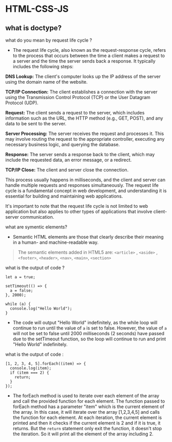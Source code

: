 # HTML-CSS-JS

what is doctype?
-

what do you mean by request life cycle ?
- The request life cycle, also known as the request-response cycle, refers to the process that occurs between the time a client makes a request to a server and the time the server sends back a response. It typically includes the following steps:

**DNS Lookup:** The client's computer looks up the IP address of the server using the domain name of the website.

**TCP/IP Connection:** The client establishes a connection with the server using the Transmission Control Protocol (TCP) or the User Datagram Protocol (UDP).

**Request:** The client sends a request to the server, which includes information such as the URL, the HTTP method (e.g., GET, POST), and any data to be sent to the server.

**Server Processing:** The server receives the request and processes it. This may involve routing the request to the appropriate controller, executing any necessary business logic, and querying the database.

**Response:** The server sends a response back to the client, which may include the requested data, an error message, or a redirect.

**TCP/IP Close:** The client and server close the connection.

This process usually happens in milliseconds, and the client and server can handle multiple requests and responses simultaneously. The request life cycle is a fundamental concept in web development, and understanding it is essential for building and maintaining web applications.

It's important to note that the request life cycle is not limited to web application but also applies to other types of applications that involve client-server communication.





what are symentic elements?
- Semantic HTML elements are those that clearly describe their meaning in a human- and machine-readable way.

> The semantic elements added in HTML5 are:
 `<article>` , `<aside>` , `<footer>`, `<header>`, `<nav>`, `<main>`, `<section>`


what is the output of code ?
```
let a = true;

setTimeout(() => {
  a = false;
}, 2000);

while (a) {
  console.log("Hello World");
}
```
- The code will output "Hello World" indefinitely, as the while loop will continue to run until the value of `a` is set to false. However, the value of `a` will not be set to false until 2000 milliseconds (2 seconds) have passed due to the setTimeout function, so the loop will continue to run and print "Hello World" indefinitely.


what is the output of code :
```
[1, 2, 3, 4, 5].forEach((item) => {
  console.log(item);
  if (item === 2) {
    return;
  }
});
```
- The forEach method is used to iterate over each element of the array and call the provided function for each element. The function passed to forEach method has a parameter "item" which is the current element of the array. In this case, it will iterate over the array [1,2,3,4,5] and calls the function for each element. At each iteration, the current element is printed and then it checks if the current element is 2 and if it is true, it returns. But the `return` statement only exit the function, it doesn't stop the iteration. So it will print all the element of the array including 2.
